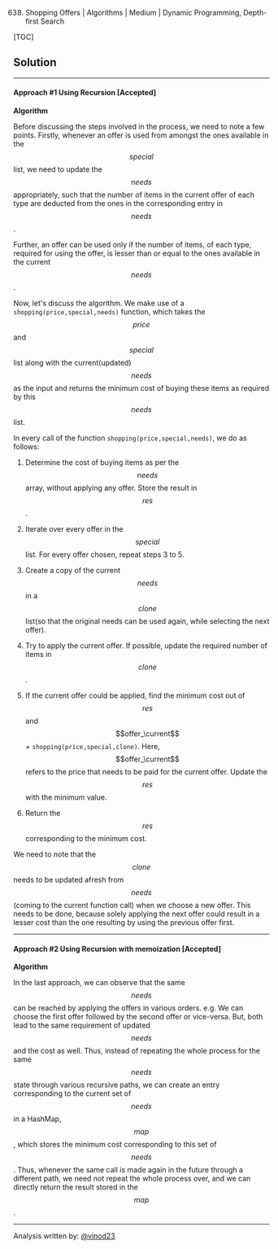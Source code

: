 638. Shopping Offers | Algorithms | Medium | Dynamic Programming, Depth-first Search

[TOC]


## Solution

---
#### Approach #1 Using Recursion [Accepted]

**Algorithm**

Before discussing the steps involved in the process, we need to note a few points. Firstly, whenever an offer is used from amongst the ones available in the $$special$$ list, we need to update the $$needs$$ appropriately, such that the number of items in the current offer of each type are deducted from the ones in the corresponding entry in $$needs$$.

Further, an offer can be used only if the number of items, of each type, required for using the offer, is lesser than or equal to the ones available in the current $$needs$$. 

Now, let's discuss the algorithm. We make use of a `shopping(price,special,needs)` function, which takes the $$price$$ and $$special$$ list along with the current(updated) $$needs$$ as the input and returns the minimum cost of buying these items as required by this $$needs$$ list. 

In every call of the function `shopping(price,special,needs)`, we do as follows:

1. Determine the cost of buying items as per the $$needs$$ array, without applying any offer. Store the result in $$res$$.

2. Iterate over every offer in the $$special$$ list. For every offer chosen, repeat steps 3 to 5.

3. Create a copy of the current $$needs$$ in a $$clone$$ list(so that the original needs can be used again, while selecting the next offer).

4. Try to apply the current offer. If possible, update the required number of items in $$clone$$.

5. If the current offer could be applied, find the minimum cost out of $$res$$ and $$offer_\current$$ + `shopping(price,special,clone)`. Here, $$offer_\current$$ refers to the price that needs to be paid for the current offer. Update the $$res$$ with the minimum value.

6. Return the $$res$$ corresponding to the minimum cost.

We need to note that the $$clone$$ needs to be updated afresh from $$needs$$(coming to the current function call) when we choose a new offer. This needs to be done, because solely applying the next offer could result in a lesser cost than the one resulting by using the previous offer first.







---

#### Approach #2 Using Recursion with memoization [Accepted]

**Algorithm**

In the last approach, we can observe that the same $$needs$$ can be reached by applying the offers in various orders. e.g. We can choose the first offer followed by the second offer or vice-versa. But, both lead to the same requirement of updated $$needs$$ and the cost as well. Thus, instead of repeating the whole process for the same $$needs$$ state through various recursive paths, we can create an entry corresponding to the current set of $$needs$$ in a HashMap, $$map$$, which stores the minimum cost corresponding to this set of $$needs$$. Thus, whenever the same call is made again in the future through a different path, we need not repeat the whole process over, and we can directly return the result stored in the $$map$$.




---
Analysis written by: [@vinod23](https://leetcode.com/vinod23)
